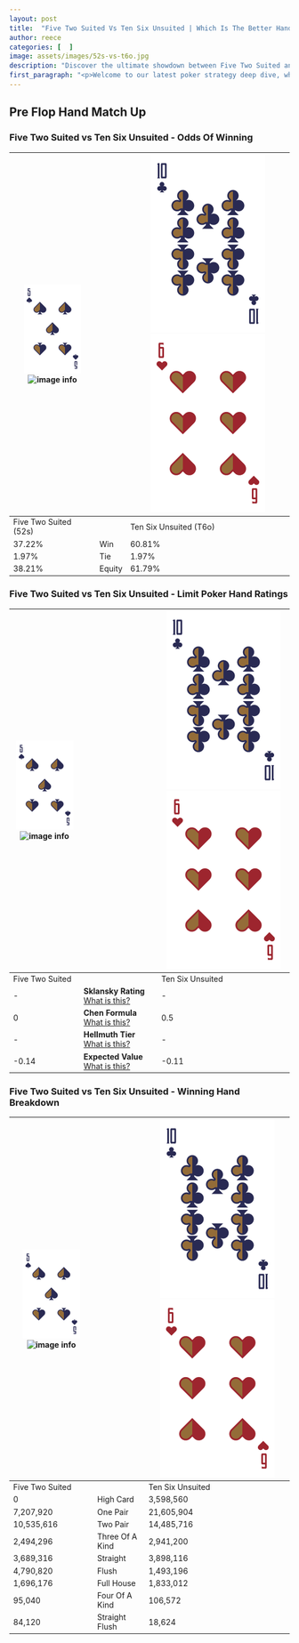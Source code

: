 ```yaml
---
layout: post
title:  "Five Two Suited Vs Ten Six Unsuited | Which Is The Better Hand In Poker? A Complete Guide"
author: reece
categories: [  ]
image: assets/images/52s-vs-t6o.jpg
description: "Discover the ultimate showdown between Five Two Suited and Ten Six Unsuited in poker! Uncover the odds, strategies, and scenarios where one hand triumphs over the other. Get ready to up your poker game with this thrilling analysis."
first_paragraph: "<p>Welcome to our latest poker strategy deep dive, where we're pitting two distinct hands against each other in a high-stakes showdown: Five Two Suited vs Ten Six Unsuited.</p><p>In the dynamic world of poker, every decision counts, and knowing which hand holds the upper hand is key to your success at the table.</p><p>In this article, we'll dissect these two hands, explore the scenarios where one dominates the other, and equip you with the knowledge to make strategic choices that can tip the odds in your favor.</p><p>Get ready to unravel the intriguing dynamics of these poker hands and elevate your game to new heights.</p>"
---
```




[comment]: # (sp0)

## Pre Flop Hand Match Up

<div class="table hand-ratings" markdown="1"> 



### Five Two Suited vs Ten Six Unsuited - Odds Of Winning


    
| ![image info](assets/images/hand1/5.png) ![image info](assets/images/hand1/2s.png) |  | ![image info](assets/images/hand2/T.png) ![image info](assets/images/hand2/6o.png) |
| -------- | -------- | -------- |
| Five Two Suited (52s) |  | Ten Six Unsuited (T6o) |
| 37.22% | Win | 60.81% |
| 1.97% | Tie | 1.97% |
| 38.21% | Equity | 61.79% |




[comment]: # (sp1)



### Five Two Suited vs Ten Six Unsuited - Limit Poker Hand Ratings


    
| ![image info](assets/images/hand1/5.png) ![image info](assets/images/hand1/2s.png) |  | ![image info](assets/images/hand2/T.png) ![image info](assets/images/hand2/6o.png) |
| -------- | -------- | -------- |
| Five Two Suited |  | Ten Six Unsuited |
| - | **Sklansky Rating** [What is this?](/sklansky-rating-explained) | - |
| 0 | **Chen Formula** [What is this?](/chen-formula-explained) | 0.5 |
| - | **Hellmuth Tier** [What is this?](/Hellmuth-tier-explained) | - |
| -0.14 | **Expected Value** [What is this?](/expected-value-explained) | -0.11 |




[comment]: # (sp2)



### Five Two Suited vs Ten Six Unsuited - Winning Hand Breakdown


    
| ![image info](assets/images/hand1/5.png) ![image info](assets/images/hand1/2s.png) |  | ![image info](assets/images/hand2/T.png) ![image info](assets/images/hand2/6o.png) |
| -------- | -------- | -------- |
| Five Two Suited |  | Ten Six Unsuited |
| 0 | High Card | 3,598,560 |
| 7,207,920 | One Pair | 21,605,904 |
| 10,535,616 | Two Pair | 14,485,716 |
| 2,494,296 | Three Of A Kind | 2,941,200 |
| 3,689,316 | Straight | 3,898,116 |
| 4,790,820 | Flush | 1,493,196 |
| 1,696,176 | Full House | 1,833,012 |
| 95,040 | Four Of A Kind | 106,572 |
| 84,120 | Straight Flush | 18,624 |




[comment]: # (sp3)



</div>

[comment]: # (sp4)



[comment]: # (sp5)

